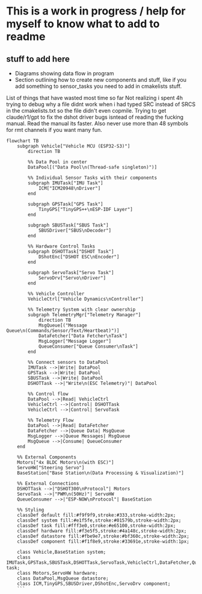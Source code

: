 # This is a work in progress / help for myself to know what to add to readme
## stuff to add here

- Diagrams showing data flow in program
- Section outlining how to create new components and stuff, like if you add something to sensor_tasks you need to add in cmakelists stuff. 

List of things that have wasted most time so far
Not realizing i spent 4h trying to debug why a file didnt work when i had typed SRC instead of SRCS in the cmakelists.txt so the file didn't even copmile.
Trying to get claude/r1/gpt to fix the dshot driver bugs isntead of reading the fucking manual. Read the manual its faster. Also never use more than 48 symbols for rmt channels if you want many fun.

```mermaid
flowchart TB
    subgraph Vehicle["Vehicle MCU (ESP32-S3)"]
        direction TB
        
        %% Data Pool in center
        DataPool[("Data Pool\n(Thread-safe singleton)")]
        
        %% Individual Sensor Tasks with their components
        subgraph IMUTask["IMU Task"]
            ICM["ICM20948\nDriver"]
        end
        
        subgraph GPSTask["GPS Task"]
            TinyGPS["TinyGPS++\nESP-IDF Layer"]
        end
        
        subgraph SBUSTask["SBUS Task"]
            SBUSDriver["SBUS\nDecoder"]
        end
        
        %% Hardware Control Tasks
        subgraph DSHOTTask["DSHOT Task"]
            DShotEnc["DSHOT ESC\nEncoder"]
        end
        
        subgraph ServoTask["Servo Task"]
            ServoDrv["Servo\nDriver"]
        end
        
        %% Vehicle Controller
        VehicleCtrl["Vehicle Dynamics\nController"]
        
        %% Telemetry System with clear ownership
        subgraph TelemetryMgr["Telemetry Manager"]
            direction TB
            MsgQueue[("Message Queue\n(Commands/Sensor/Text/Heartbeat)")]
            DataFetcher["Data Fetcher\nTask"]
            MsgLogger["Message Logger"]
            QueueConsumer["Queue Consumer\nTask"]
        end
        
        %% Connect sensors to DataPool
        IMUTask -->|Write| DataPool
        GPSTask -->|Write| DataPool
        SBUSTask -->|Write| DataPool
        DSHOTTask -->|"Write\n(ESC Telemetry)"| DataPool
        
        %% Control flow
        DataPool -->|Read| VehicleCtrl
        VehicleCtrl -->|Control| DSHOTTask
        VehicleCtrl -->|Control| ServoTask
        
        %% Telemetry Flow
        DataPool -->|Read| DataFetcher
        DataFetcher -->|Queue Data| MsgQueue
        MsgLogger -->|Queue Messages| MsgQueue
        MsgQueue -->|Consume| QueueConsumer
    end
    
    %% External Components
    Motors["4x BLDC Motors\n(with ESC)"] 
    ServoHW["Steering Servo"]
    BaseStation["Base Station\n(Data Processing & Visualization)"]
    
    %% External Connections
    DSHOTTask -->|"DSHOT300\nProtocol"| Motors
    ServoTask -->|"PWM\n(50Hz)"| ServoHW
    QueueConsumer -->|"ESP-NOW\nProtocol"| BaseStation

    %% Styling
    classDef default fill:#f9f9f9,stroke:#333,stroke-width:2px;
    classDef system fill:#e1f5fe,stroke:#01579b,stroke-width:2px;
    classDef task fill:#fff3e0,stroke:#e65100,stroke-width:2px;
    classDef hardware fill:#f3e5f5,stroke:#4a148c,stroke-width:2px;
    classDef datastore fill:#fbe9e7,stroke:#bf360c,stroke-width:2px;
    classDef component fill:#f1f8e9,stroke:#33691e,stroke-width:1px;
    
    class Vehicle,BaseStation system;
    class IMUTask,GPSTask,SBUSTask,DSHOTTask,ServoTask,VehicleCtrl,DataFetcher,QueueConsumer task;
    class Motors,ServoHW hardware;
    class DataPool,MsgQueue datastore;
    class ICM,TinyGPS,SBUSDriver,DShotEnc,ServoDrv component;
    ```


